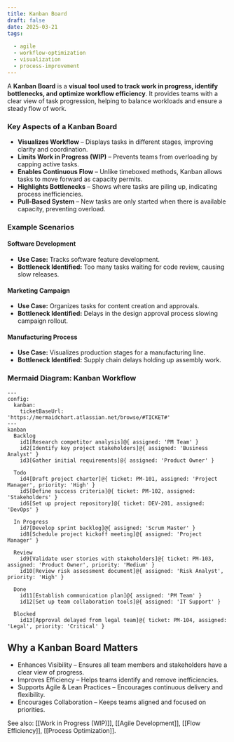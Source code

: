 ```yaml
---
title: Kanban Board
draft: false
date: 2025-03-21
tags:
  
  - agile
  - workflow-optimization
  - visualization
  - process-improvement
---
```


A **Kanban Board** is a **visual tool used to track work in progress, identify bottlenecks, and optimize workflow efficiency**. It provides teams with a clear view of task progression, helping to balance workloads and ensure a steady flow of work.

### **Key Aspects of a Kanban Board**
- **Visualizes Workflow** – Displays tasks in different stages, improving clarity and coordination.
- **Limits Work in Progress (WIP)** – Prevents teams from overloading by capping active tasks.
- **Enables Continuous Flow** – Unlike timeboxed methods, Kanban allows tasks to move forward as capacity permits.
- **Highlights Bottlenecks** – Shows where tasks are piling up, indicating process inefficiencies.
- **Pull-Based System** – New tasks are only started when there is available capacity, preventing overload.

### **Example Scenarios**

#### **Software Development**
- **Use Case:** Tracks software feature development.
- **Bottleneck Identified:** Too many tasks waiting for code review, causing slow releases.

#### **Marketing Campaign**
- **Use Case:** Organizes tasks for content creation and approvals.
- **Bottleneck Identified:** Delays in the design approval process slowing campaign rollout.

#### **Manufacturing Process**
- **Use Case:** Visualizes production stages for a manufacturing line.
- **Bottleneck Identified:** Supply chain delays holding up assembly work.

### **Mermaid Diagram: Kanban Workflow**
```mermaid
---
config:
  kanban:
    ticketBaseUrl: 'https://mermaidchart.atlassian.net/browse/#TICKET#'
---
kanban
  Backlog
    id1[Research competitor analysis]@{ assigned: 'PM Team' }
    id2[Identify key project stakeholders]@{ assigned: 'Business Analyst' }
    id3[Gather initial requirements]@{ assigned: 'Product Owner' }

  Todo
    id4[Draft project charter]@{ ticket: PM-101, assigned: 'Project Manager', priority: 'High' }
    id5[Define success criteria]@{ ticket: PM-102, assigned: 'Stakeholders' }
    id6[Set up project repository]@{ ticket: DEV-201, assigned: 'DevOps' }

  In Progress
    id7[Develop sprint backlog]@{ assigned: 'Scrum Master' }
    id8[Schedule project kickoff meeting]@{ assigned: 'Project Manager' }

  Review
    id9[Validate user stories with stakeholders]@{ ticket: PM-103, assigned: 'Product Owner', priority: 'Medium' }
    id10[Review risk assessment document]@{ assigned: 'Risk Analyst', priority: 'High' }

  Done
    id11[Establish communication plan]@{ assigned: 'PM Team' }
    id12[Set up team collaboration tools]@{ assigned: 'IT Support' }

  Blocked
    id13[Approval delayed from legal team]@{ ticket: PM-104, assigned: 'Legal', priority: 'Critical' }
```

## Why a Kanban Board Matters

- Enhances Visibility – Ensures all team members and stakeholders have a clear view of progress.
- Improves Efficiency – Helps teams identify and remove inefficiencies.
- Supports Agile & Lean Practices – Encourages continuous delivery and flexibility.
- Encourages Collaboration – Keeps teams aligned and focused on priorities.

See also: [[Work in Progress (WIP)]], [[Agile Development]], [[Flow Efficiency]], [[Process Optimization]].